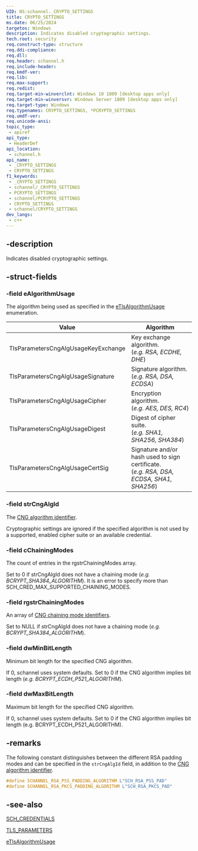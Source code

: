 ```yaml
---
UID: NS:schannel._CRYPTO_SETTINGS
title: CRYPTO_SETTINGS
ms.date: 06/25/2024
targetos: Windows
description: Indicates disabled cryptographic settings.
tech.root: security
req.construct-type: structure
req.ddi-compliance: 
req.dll: 
req.header: schannel.h
req.include-header: 
req.kmdf-ver: 
req.lib: 
req.max-support: 
req.redist: 
req.target-min-winverclnt: Windows 10 1809 [desktop apps only]
req.target-min-winversvr: Windows Server 1809 [desktop apps only]
req.target-type: Windows
req.typenames: CRYPTO_SETTINGS, *PCRYPTO_SETTINGS
req.umdf-ver: 
req.unicode-ansi: 
topic_type:
 - apiref
api_type:
 - HeaderDef
api_location:
 - schannel.h
api_name:
 - _CRYPTO_SETTINGS
 - CRYPTO_SETTINGS
f1_keywords:
 - _CRYPTO_SETTINGS
 - schannel/_CRYPTO_SETTINGS
 - PCRYPTO_SETTINGS
 - schannel/PCRYPTO_SETTINGS
 - CRYPTO_SETTINGS
 - schannel/CRYPTO_SETTINGS
dev_langs:
 - c++
---
```


## -description

Indicates disabled cryptographic settings.

## -struct-fields

### -field eAlgorithmUsage

The algorithm being used as specified in the [eTlsAlgorithmUsage](ne-schannel-etlsalgorithmusage.md) enumeration.

|Value|Algorithm|
|--|--|
|TlsParametersCngAlgUsageKeyExchange |Key exchange algorithm. <br>(*e.g. RSA, ECDHE, DHE*) |
|TlsParametersCngAlgUsageSignature   |Signature algorithm. <br>(*e.g. RSA, DSA, ECDSA*)|
|TlsParametersCngAlgUsageCipher      |Encryption algorithm. <br>(*e.g. AES, DES, RC4*)|
|TlsParametersCngAlgUsageDigest      |Digest of cipher suite. <br> (*e.g. SHA1, SHA256, SHA384*)|
|TlsParametersCngAlgUsageCertSig     |Signature and/or hash used to sign certificate. <br>(*e.g. RSA, DSA, ECDSA, SHA1, SHA256*)|

### -field strCngAlgId

The <a href="/windows/win32/seccng/cng-algorithm-identifiers">CNG algorithm identifier</a>.

Cryptographic settings are ignored if the specified algorithm is not used by a supported, enabled cipher suite or an available credential.

### -field cChainingModes

The count of entries in the rgstrChainingModes array.

Set to 0 if strCngAlgId does not have a chaining mode (*e.g. BCRYPT_SHA384_ALGORITHM*). It is an error to specify more than SCH_CRED_MAX_SUPPORTED_CHAINING_MODES.

### -field rgstrChainingModes

An array of <a href="/windows/win32/seccng/cng-property-identifiers">CNG chaining mode identifiers</a>.

Set to NULL if strCngAlgId does not have a chaining mode (*e.g. BCRYPT_SHA384_ALGORITHM*).

### -field dwMinBitLength

Minimum bit length for the specified CNG algorithm.

If 0, schannel uses system defaults. Set to 0 if the CNG algorithm implies bit length (*e.g. BCRYPT_ECDH_P521_ALGORITHM*).

### -field dwMaxBitLength

Maximum bit length for the specified CNG algorithm.

If 0, schannel uses system defaults. Set to 0 if the CNG algorithm implies bit length (e.g. BCRYPT_ECDH_P521_ALGORITHM).

## -remarks

The following constant distinguishes between the different RSA padding modes and can be specified in the `strCngAlgId` field, in addition to the <a href="/windows/win32/seccng/cng-algorithm-identifiers">CNG algorithm identifier</a>.

```cpp
#define SCHANNEL_RSA_PSS_PADDING_ALGORITHM L"SCH_RSA_PSS_PAD"
#define SCHANNEL_RSA_PKCS_PADDING_ALGORITHM L"SCH_RSA_PKCS_PAD"
```

## -see-also

[SCH_CREDENTIALS](ns-schannel-sch_credentials.md)

[TLS_PARAMETERS](ns-schannel-tls_parameters.md)

[eTlsAlgorithmUsage](ne-schannel-etlsalgorithmusage.md)